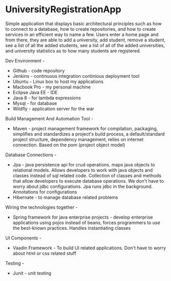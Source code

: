 # UniversityRegistrationApp

Simple application that displays basic architectural principles such as how to connect to a database, how to create repositories, and how to create services in an efficient way to name a few. Users enter a home page and from there, they are able to add a university, add student, remove a student, see a list of all the added students, see a list of all of the added universities, and university statistics as to how many students are registered.  

Dev Environment -  
* Github - code repository  
* Jenkins - continuous integration continious deployment tool  
* Ubuntu - Linux box to host my applications  
* Macbook Pro - my personal machine  
* Eclipse Java EE - IDE
* Java 8 - for lambda expressions  
* Mysql - for database  
* Wildfly - application server for the war  

Build Management And Automation Tool -
* Maven - project management framework for compilation, packaging, simplifies and standardizes a project's build process, a default/standard project structure, dependency management, relies on internet connection. Based on the pom (project object model)  

Database Connections -
* Jpa - java persistence api for crud operations. maps java objects to relational models. Allows developers to work with java objects and classes instead of sql related code. Collection of classes and methods that allow developers to execute database operations. We don't have to worry about jdbc configurations. Jpa runs jdbc in the background. Annotations for configurations  
* Hibernate - to manage database related problems  

Wiring the technologies together -  
* Spring framework for java enterprise projects  - develop enterprise applications using pojos instead of beans, forces programmers to use the best-known practices. Handles instantiating classes  

UI Components -   
* Vaadin Framework - To build UI related applications. Don't have to worry about html or css related stuff  

Testing -    
* Junit - unit testing  
